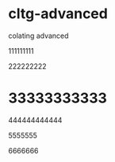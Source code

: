 # cltg-advanced
colating advanced

111111111

222222222

# 33333333333

444444444444

5555555

6666666
